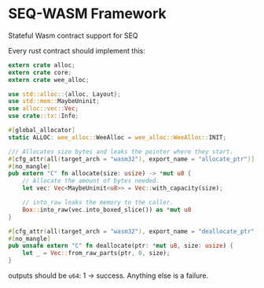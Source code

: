# SEQ-WASM Framework

Stateful Wasm contract support for SEQ

Every rust contract should implement this:
```rust 
extern crate alloc;
extern crate core;
extern crate wee_alloc;

use std::alloc::{alloc, Layout};
use std::mem::MaybeUninit;
use alloc::vec::Vec;
use crate::tx::Info;

#[global_allocator]
static ALLOC: wee_alloc::WeeAlloc = wee_alloc::WeeAlloc::INIT;

/// Allocates size bytes and leaks the pointer where they start.
#[cfg_attr(all(target_arch = "wasm32"), export_name = "allocate_ptr")]
#[no_mangle]
pub extern "C" fn allocate(size: usize) -> *mut u8 {
    // Allocate the amount of bytes needed.
    let vec: Vec<MaybeUninit<u8>> = Vec::with_capacity(size);

    // into_raw leaks the memory to the caller.
    Box::into_raw(vec.into_boxed_slice()) as *mut u8
}

#[cfg_attr(all(target_arch = "wasm32"), export_name = "deallocate_ptr")]
#[no_mangle]
pub unsafe extern "C" fn deallocate(ptr: *mut u8, size: usize) {
    let _ = Vec::from_raw_parts(ptr, 0, size);
}

```

outputs should be `u64`: 1 -> success. Anything else is a failure.